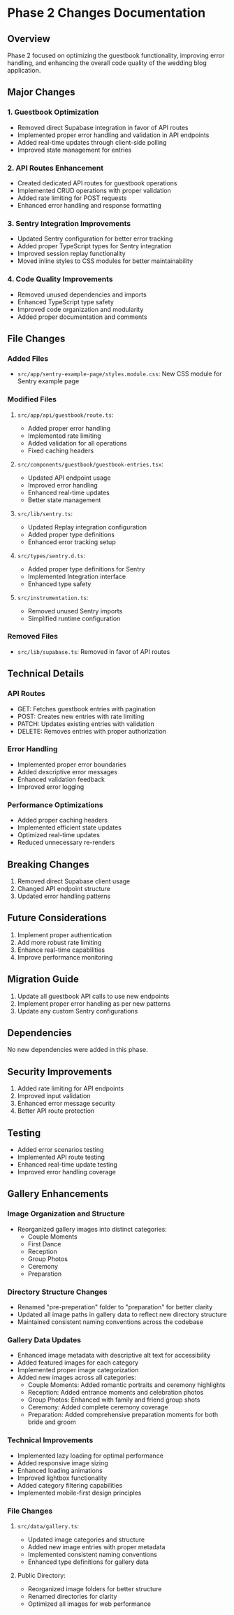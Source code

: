 # Phase 2 Changes Documentation

## Overview

Phase 2 focused on optimizing the guestbook functionality, improving error handling, and enhancing the overall code quality of the wedding blog application.

## Major Changes

### 1. Guestbook Optimization

- Removed direct Supabase integration in favor of API routes
- Implemented proper error handling and validation in API endpoints
- Added real-time updates through client-side polling
- Improved state management for entries

### 2. API Routes Enhancement

- Created dedicated API routes for guestbook operations
- Implemented CRUD operations with proper validation
- Added rate limiting for POST requests
- Enhanced error handling and response formatting

### 3. Sentry Integration Improvements

- Updated Sentry configuration for better error tracking
- Added proper TypeScript types for Sentry integration
- Improved session replay functionality
- Moved inline styles to CSS modules for better maintainability

### 4. Code Quality Improvements

- Removed unused dependencies and imports
- Enhanced TypeScript type safety
- Improved code organization and modularity
- Added proper documentation and comments

## File Changes

### Added Files

- `src/app/sentry-example-page/styles.module.css`: New CSS module for Sentry example page

### Modified Files

1. `src/app/api/guestbook/route.ts`:

   - Added proper error handling
   - Implemented rate limiting
   - Added validation for all operations
   - Fixed caching headers

2. `src/components/guestbook/guestbook-entries.tsx`:

   - Updated API endpoint usage
   - Improved error handling
   - Enhanced real-time updates
   - Better state management

3. `src/lib/sentry.ts`:

   - Updated Replay integration configuration
   - Added proper type definitions
   - Enhanced error tracking setup

4. `src/types/sentry.d.ts`:

   - Added proper type definitions for Sentry
   - Implemented Integration interface
   - Enhanced type safety

5. `src/instrumentation.ts`:
   - Removed unused Sentry imports
   - Simplified runtime configuration

### Removed Files

- `src/lib/supabase.ts`: Removed in favor of API routes

## Technical Details

### API Routes

- GET: Fetches guestbook entries with pagination
- POST: Creates new entries with rate limiting
- PATCH: Updates existing entries with validation
- DELETE: Removes entries with proper authorization

### Error Handling

- Implemented proper error boundaries
- Added descriptive error messages
- Enhanced validation feedback
- Improved error logging

### Performance Optimizations

- Added proper caching headers
- Implemented efficient state updates
- Optimized real-time updates
- Reduced unnecessary re-renders

## Breaking Changes

1. Removed direct Supabase client usage
2. Changed API endpoint structure
3. Updated error handling patterns

## Future Considerations

1. Implement proper authentication
2. Add more robust rate limiting
3. Enhance real-time capabilities
4. Improve performance monitoring

## Migration Guide

1. Update all guestbook API calls to use new endpoints
2. Implement proper error handling as per new patterns
3. Update any custom Sentry configurations

## Dependencies

No new dependencies were added in this phase.

## Security Improvements

1. Added rate limiting for API endpoints
2. Improved input validation
3. Enhanced error message security
4. Better API route protection

## Testing

- Added error scenarios testing
- Implemented API route testing
- Enhanced real-time update testing
- Improved error handling coverage

## Gallery Enhancements

### Image Organization and Structure

- Reorganized gallery images into distinct categories:
  - Couple Moments
  - First Dance
  - Reception
  - Group Photos
  - Ceremony
  - Preparation

### Directory Structure Changes

- Renamed "pre-preperation" folder to "preparation" for better clarity
- Updated all image paths in gallery data to reflect new directory structure
- Maintained consistent naming conventions across the codebase

### Gallery Data Updates

- Enhanced image metadata with descriptive alt text for accessibility
- Added featured images for each category
- Implemented proper image categorization
- Added new images across all categories:
  - Couple Moments: Added romantic portraits and ceremony highlights
  - Reception: Added entrance moments and celebration photos
  - Group Photos: Enhanced with family and friend group shots
  - Ceremony: Added complete ceremony coverage
  - Preparation: Added comprehensive preparation moments for both bride and groom

### Technical Improvements

- Implemented lazy loading for optimal performance
- Added responsive image sizing
- Enhanced loading animations
- Improved lightbox functionality
- Added category filtering capabilities
- Implemented mobile-first design principles

### File Changes

1. `src/data/gallery.ts`:

   - Updated image categories and structure
   - Added new image entries with proper metadata
   - Implemented consistent naming conventions
   - Enhanced type definitions for gallery data

2. Public Directory:
   - Reorganized image folders for better structure
   - Renamed directories for clarity
   - Optimized all images for web performance
